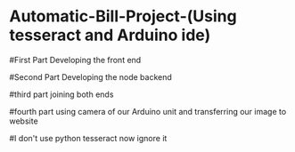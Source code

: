 # Automatic-Bill-Project-(Using tesseract and Arduino ide)

#First Part Developing the front end


#Second Part Developing the node backend 


#third part joining both ends


#fourth part using camera of our Arduino unit and transferring our image to website

#I don't use python tesseract now ignore it

